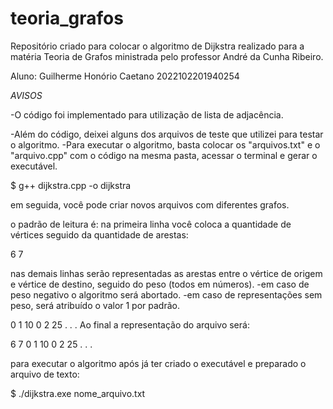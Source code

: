 # teoria_grafos
Repositório criado para colocar o algoritmo de Dijkstra realizado para a matéria Teoria de Grafos
ministrada pelo professor André da Cunha Ribeiro.

Aluno: Guilherme Honório Caetano
2022102201940254

*AVISOS*

-O código foi implementado para utilização de lista de adjacência.

-Além do código, deixei alguns dos arquivos de teste que utilizei para testar o algoritmo.
-Para executar o algoritmo, basta colocar os "arquivos.txt" e o "arquivo.cpp" com o código na mesma pasta,
acessar o terminal e gerar o executável.

$ g++ dijkstra.cpp -o dijkstra

em seguida, você pode criar novos arquivos com diferentes grafos.

o padrão de leitura é:
na primeira linha você coloca a quantidade de vértices seguido da quantidade de arestas: 

<exemplo>
6 7 

nas demais linhas serão representadas as arestas entre o vértice de origem e vértice de destino, seguido do peso (todos em números).
-em caso de peso negativo o algoritmo será abortado.
-em caso de representações sem peso, será atribuído o valor 1 por padrão.

<exemplo>
0 1 10
0 2 25
.
.
.
Ao final a representação do arquivo será:

6 7
0 1 10
0 2 25
.
.
.

para executar o algoritmo após já ter criado o executável e preparado o arquivo de texto:

$ ./dijkstra.exe nome_arquivo.txt
